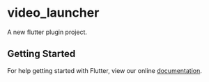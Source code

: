 # video_launcher

A new flutter plugin project.

## Getting Started

For help getting started with Flutter, view our online
[documentation](http://flutter.io/).
